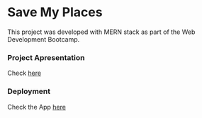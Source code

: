# Save My Places

This project was developed with MERN stack as part of the Web Development Bootcamp.


### Project Apresentation

Check [here](https://www.canva.com/design/DAFHyAVjx3Q/9FZAKo3xCSNigsopM5Lkig/view?utm_content=DAFHyAVjx3Q&utm_campaign=designshare&utm_medium=link&utm_source=publishsharelink)


### Deployment

Check the App [here](https://reacttodolistproject.netlify.app/)
